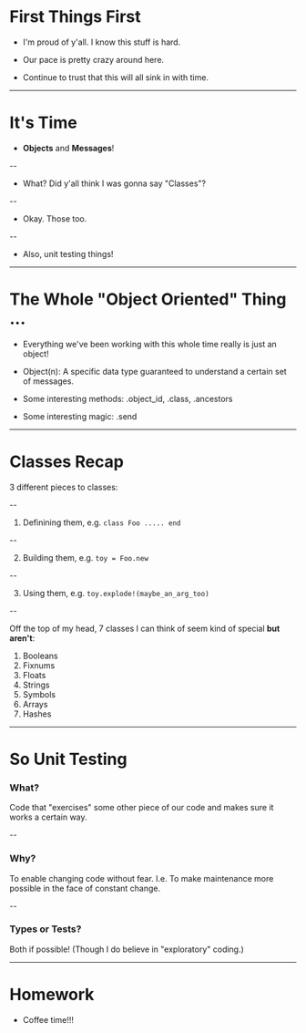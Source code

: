 # First Things First

* I'm proud of y'all. I know this stuff is hard.

* Our pace is pretty crazy around here.

* Continue to trust that this will all sink in with time.

---

# It's Time

* **Objects** and **Messages**!

--

* What? Did y'all think I was gonna say "Classes"?

--

* Okay. Those too.

--

* Also, unit testing things!

---

# The Whole "Object Oriented" Thing ...

* Everything we've been working with this whole time
  really is just an object!

* Object(n): A specific data type guaranteed to understand
  a certain set of messages.

* Some interesting methods: .object_id, .class, .ancestors

* Some interesting magic: .send

---

# Classes Recap

3 different pieces to classes:

--

1. Definining them, e.g. `class Foo ..... end`

--

2. Building them,   e.g. `toy = Foo.new`

--

3. Using them,      e.g. `toy.explode!(maybe_an_arg_too)`

--

Off the top of my head, 7 classes I can think of seem kind of special **but aren't**:

1. Booleans
2. Fixnums
3. Floats
4. Strings
5. Symbols
6. Arrays
7. Hashes

---

# So Unit Testing

### What?

Code that "exercises" some other piece of our code and makes sure it works a certain way.

--

### Why?

To enable changing code without fear. I.e. To make maintenance more possible in the face of constant change.

--

### Types or Tests?

Both if possible! (Though I do believe in "exploratory" coding.)

---

# Homework

* Coffee time!!!

